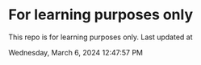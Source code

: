 # For learning purposes only
This repo is for learning purposes only.
Last updated at

Wednesday, March 6, 2024 12:47:57 PM

